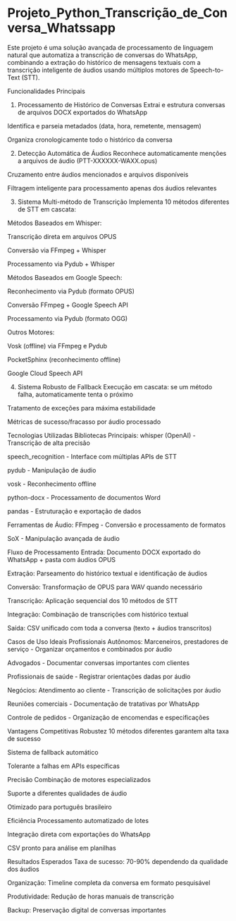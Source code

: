 # Projeto_Python_Transcrição_de_Conversa_Whatssapp

Este projeto é uma solução avançada de processamento de linguagem natural que automatiza a transcrição de conversas do WhatsApp, combinando a extração do histórico de mensagens textuais com a transcrição inteligente de áudios usando múltiplos motores de Speech-to-Text (STT).

Funcionalidades Principais
1. Processamento de Histórico de Conversas
Extrai e estrutura conversas de arquivos DOCX exportados do WhatsApp

Identifica e parseia metadados (data, hora, remetente, mensagem)

Organiza cronologicamente todo o histórico da conversa

2. Detecção Automática de Áudios
Reconhece automaticamente menções a arquivos de áudio (PTT-XXXXXX-WAXX.opus)

Cruzamento entre áudios mencionados e arquivos disponíveis

Filtragem inteligente para processamento apenas dos áudios relevantes

3. Sistema Multi-método de Transcrição
Implementa 10 métodos diferentes de STT em cascata:

Métodos Baseados em Whisper:

Transcrição direta em arquivos OPUS

Conversão via FFmpeg + Whisper

Processamento via Pydub + Whisper

Métodos Baseados em Google Speech:

Reconhecimento via Pydub (formato OPUS)

Conversão FFmpeg + Google Speech API

Processamento via Pydub (formato OGG)

Outros Motores:

Vosk (offline) via FFmpeg e Pydub

PocketSphinx (reconhecimento offline)

Google Cloud Speech API

4. Sistema Robusto de Fallback
Execução em cascata: se um método falha, automaticamente tenta o próximo

Tratamento de exceções para máxima estabilidade

Métricas de sucesso/fracasso por áudio processado

Tecnologias Utilizadas
Bibliotecas Principais:
whisper (OpenAI) - Transcrição de alta precisão

speech_recognition - Interface com múltiplas APIs de STT

pydub - Manipulação de áudio

vosk - Reconhecimento offline

python-docx - Processamento de documentos Word

pandas - Estruturação e exportação de dados

Ferramentas de Áudio:
FFmpeg - Conversão e processamento de formatos

SoX - Manipulação avançada de áudio

Fluxo de Processamento
Entrada: Documento DOCX exportado do WhatsApp + pasta com áudios OPUS

Extração: Parseamento do histórico textual e identificação de áudios

Conversão: Transformação de OPUS para WAV quando necessário

Transcrição: Aplicação sequencial dos 10 métodos de STT

Integração: Combinação de transcrições com histórico textual

Saída: CSV unificado com toda a conversa (texto + áudios transcritos)

Casos de Uso Ideais
Profissionais Autônomos:
Marceneiros, prestadores de serviço - Organizar orçamentos e combinados por áudio

Advogados - Documentar conversas importantes com clientes

Profissionais de saúde - Registrar orientações dadas por áudio

Negócios:
Atendimento ao cliente - Transcrição de solicitações por áudio

Reuniões comerciais - Documentação de tratativas por WhatsApp

Controle de pedidos - Organização de encomendas e especificações

Vantagens Competitivas
Robustez
10 métodos diferentes garantem alta taxa de sucesso

Sistema de fallback automático

Tolerante a falhas em APIs específicas

Precisão
Combinação de motores especializados

Suporte a diferentes qualidades de áudio

Otimizado para português brasileiro

Eficiência
Processamento automatizado de lotes

Integração direta com exportações do WhatsApp

CSV pronto para análise em planilhas

Resultados Esperados
Taxa de sucesso: 70-90% dependendo da qualidade dos áudios

Organização: Timeline completa da conversa em formato pesquisável

Produtividade: Redução de horas manuais de transcrição

Backup: Preservação digital de conversas importantes
